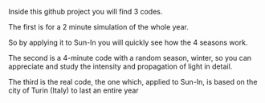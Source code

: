 Inside this github project you will find 3 codes.

The first is for a 2 minute simulation of the whole year.

So by applying it to Sun-In you will quickly see how the 4 seasons work.

The second is a 4-minute code with a random season, winter, so you can appreciate and study the intensity and propagation of light in detail.

The third is the real code, the one which, applied to Sun-In, is based on the city of Turin (Italy) to last an entire year
